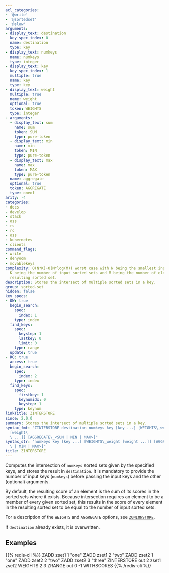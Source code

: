 ```yaml
---
acl_categories:
- '@write'
- '@sortedset'
- '@slow'
arguments:
- display_text: destination
  key_spec_index: 0
  name: destination
  type: key
- display_text: numkeys
  name: numkeys
  type: integer
- display_text: key
  key_spec_index: 1
  multiple: true
  name: key
  type: key
- display_text: weight
  multiple: true
  name: weight
  optional: true
  token: WEIGHTS
  type: integer
- arguments:
  - display_text: sum
    name: sum
    token: SUM
    type: pure-token
  - display_text: min
    name: min
    token: MIN
    type: pure-token
  - display_text: max
    name: max
    token: MAX
    type: pure-token
  name: aggregate
  optional: true
  token: AGGREGATE
  type: oneof
arity: -4
categories:
- docs
- develop
- stack
- oss
- rs
- rc
- oss
- kubernetes
- clients
command_flags:
- write
- denyoom
- movablekeys
complexity: O(N*K)+O(M*log(M)) worst case with N being the smallest input sorted set,
  K being the number of input sorted sets and M being the number of elements in the
  resulting sorted set.
description: Stores the intersect of multiple sorted sets in a key.
group: sorted-set
hidden: false
key_specs:
- OW: true
  begin_search:
    spec:
      index: 1
    type: index
  find_keys:
    spec:
      keystep: 1
      lastkey: 0
      limit: 0
    type: range
  update: true
- RO: true
  access: true
  begin_search:
    spec:
      index: 2
    type: index
  find_keys:
    spec:
      firstkey: 1
      keynumidx: 0
      keystep: 1
    type: keynum
linkTitle: ZINTERSTORE
since: 2.0.0
summary: Stores the intersect of multiple sorted sets in a key.
syntax_fmt: "ZINTERSTORE destination numkeys key [key ...] [WEIGHTS\_weight
  [weight\
  \ ...]] [AGGREGATE\_<SUM | MIN | MAX>]"
syntax_str: "numkeys key [key ...] [WEIGHTS\_weight [weight ...]] [AGGREGATE\_<SUM\
  \ | MIN | MAX>]"
title: ZINTERSTORE
---
```

Computes the intersection of `numkeys` sorted sets given by the specified keys,
and stores the result in `destination`.
It is mandatory to provide the number of input keys (`numkeys`) before passing
the input keys and the other (optional) arguments.

By default, the resulting score of an element is the sum of its scores in the
sorted sets where it exists.
Because intersection requires an element to be a member of every given sorted
set, this results in the score of every element in the resulting sorted set to
be equal to the number of input sorted sets.

For a description of the `WEIGHTS` and `AGGREGATE` options, see [`ZUNIONSTORE`](/commands/zunionstore).

If `destination` already exists, it is overwritten.

## Examples

{{% redis-cli %}}
ZADD zset1 1 "one"
ZADD zset1 2 "two"
ZADD zset2 1 "one"
ZADD zset2 2 "two"
ZADD zset2 3 "three"
ZINTERSTORE out 2 zset1 zset2 WEIGHTS 2 3
ZRANGE out 0 -1 WITHSCORES
{{% /redis-cli %}}

